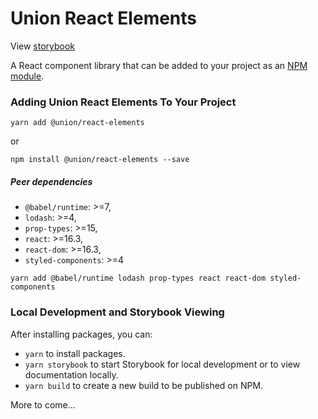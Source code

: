 # Union React Elements

View [storybook](https://react-elements.netlify.com)

A React component library that can be added to your project as an [NPM module](https://www.npmjs.com/package/@union/react-elements).

### Adding Union React Elements To Your Project

```
yarn add @union/react-elements
```

or

```
npm install @union/react-elements --save
```

##### Peer dependencies

* `@babel/runtime`: >=7,
* `lodash`: >=4,
* `prop-types`: >=15,
* `react`: >=16.3,
* `react-dom`: >=16.3,
* `styled-components`: >=4

```
yarn add @babel/runtime lodash prop-types react react-dom styled-components
```

### Local Development and Storybook Viewing
After installing packages, you can:

* `yarn` to install packages.
* `yarn storybook` to start Storybook for local development or to view documentation locally.
* `yarn build` to create a new build to be published on NPM.

More to come...
